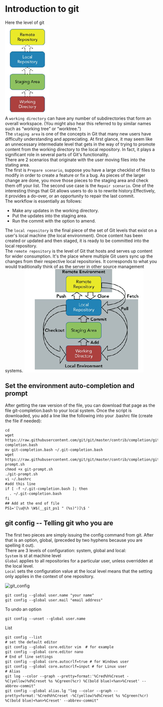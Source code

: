 # Introduction to git
Here the level of git  
![git_level](../screenshot/git-level.png)  
A ```working directory``` can have any number of subdirectories that form an overall workspace. (You might
also hear this referred to by similar names such as “working tree” or  “worktree.”)  
The ```staging area``` is one of the concepts in Git that many new users
have difficulty understanding and appreciating. At first glance, it may
seem like an unnecessary intermediate level that gets in the way of
trying to promote content from the working directory to the local
repository. In fact, it plays a significant role in several parts of Git's
functionality.  
There are 2 scenarios that originate with the user moving files into the stating area.  
The first is ```Prepare scenario```, suppose you have a large checklist of files to modify in order 
to create a feature or fix a bug. As pieces of the larger change are done, you move those pieces to the
staging area and check them off your list.
The second use case is the ```Repair scenario```. One of the interesting things that
Git allows users to do is to rewrite history.Effectively, it provides a do-over, or an opportunity to repair the
last commit.  
The workflow is essentially as follows:
* Make any updates in the working directory.
* Put the updates into the staging area.
* Run the commit with the option to amend.  

The ```local repository``` is the final piece of the set of Git levels that exist
on a user's local machine (the local environment). Once content has
been created or updated and then staged, it is ready to be committed
into the local repository.  
The ```remote repository``` is the level of Git that hosts and serves up
content for wider consumption. It's the place where multiple Git users
sync up the changes from their respective local repositories. It
corresponds to what you would traditionally think of as the server in
other source management systems.
![git_one_picture](../screenshot/git_one_picture.png)  

## Set the environment auto-completion and prompt
After getting the raw version of the file, you can download that page as
the file git-completion.bash to your local system. Once the script is
downloaded, you add a line like the following into your .bashrc file
(create the file if needed):
```shell
cd 
wget https://raw.githubusercontent.com/git/git/master/contrib/completion/git-completion.bash
mv git-completion.bash ~/.git-completion.bash
wget  https://raw.githubusercontent.com/git/git/master/contrib/completion/git-prompt.sh
chmod +x git-prompt.sh 
./git-prompt.sh
vi ~/.bashrc
#add this line
if [ -f ~/.git-completion.bash ]; then
  . ~/.git-completion.bash
fi
## Add at the end of file
PS1='[\u@\h \W$(__git_ps1 " (%s)")]\$ '
```

## git config -- Telling git who you are
The first two pieces
are simply issuing the config command from git. After that is an
option, global, (preceded by two hyphens because you are spelling it
out).  
There are 3 levels of configuration: system, global and local:  
```System``` is st at machine level   
``Global`` applies to all repositories for a particular user, unless overridden
at the local level.  
```Local``` sets the configuration value at the local level means that the setting 
only applies in the context of one repository.

![git_config](../screenshot/git_config.png)

```shell
git config --global user.name "your name"
git config --global user.mail "email address"
```
To undo an option  
```shell
git config --unset --global user.name
```
List
```shell
git config --list
# set the default editor
git config --global core.editor vim  # for example
git config --global core.editor nano
# End of line settings
git config --global core.autocrlf=true # for Windows user
git config --global core.autocrlf=input # for Linux user
# Alias 
git log --color --graph --pretty=format:'%Cred%h%Creset -%C(yellow)%d%Creset %s %Cgreen(%cr) %C(bold blue)<%an>%Creset' --abbrev-commit"
git config --global alias.lg "log --color --graph --pretty=format:'%Cred%h%Creset -%C(yellow)%d%Creset %s %Cgreen(%cr) %C(bold blue)<%an>%Creset' --abbrev-commit"
```
